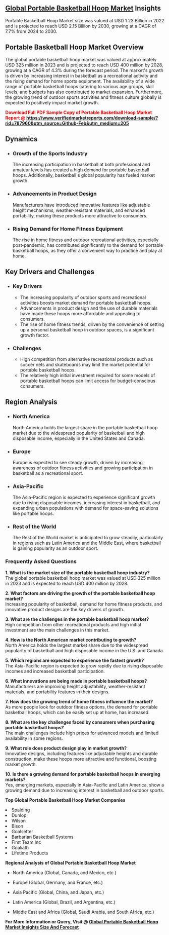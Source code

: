 <h2><a href="https://www.verifiedmarketreports.com/download-sample/?rid=787960&amp;utm_source=Github&amp;utm_medium=205" target="_blank">Global Portable Basketball Hoop Market</a> Insights</h2><p>Portable Basketball Hoop Market size was valued at USD 1.23 Billion in 2022 and is projected to reach USD 2.15 Billion by 2030, growing at a CAGR of 7.7% from 2024 to 2030.</p><p> <h2>Portable Basketball Hoop Market Overview</h2> <p>The global portable basketball hoop market was valued at approximately USD 325 million in 2023 and is projected to reach USD 400 million by 2028, growing at a CAGR of 4.3% during the forecast period. The market's growth is driven by increasing interest in basketball as a recreational activity and the rising demand for home sports equipment. The availability of a wide range of portable basketball hoops catering to various age groups, skill levels, and budgets has also contributed to market expansion. Furthermore, the growing trend of outdoor sports activities and fitness culture globally is expected to positively impact market growth.</p> <p><b><p><span class=""><span style="color: #ff0000;"><strong>Download Full PDF Sample Copy of Portable Basketball Hoop Market Report</strong> @ </span><a href="https://www.verifiedmarketreports.com/download-sample/?rid=787960&amp;utm_source=Github-Feb&amp;utm_medium=205" target="_blank">https://www.verifiedmarketreports.com/download-sample/?rid=787960&amp;utm_source=Github-Feb&amp;utm_medium=205</a></span></p></b></p> <h2>Dynamics</h2> <ul> <li><h3>Growth of the Sports Industry</h3> The increasing participation in basketball at both professional and amateur levels has created a high demand for portable basketball hoops. Additionally, basketball's global popularity has fueled market growth. </li> <li><h3>Advancements in Product Design</h3> Manufacturers have introduced innovative features like adjustable height mechanisms, weather-resistant materials, and enhanced portability, making these products more attractive to consumers. </li> <li><h3>Rising Demand for Home Fitness Equipment</h3> The rise in home fitness and outdoor recreational activities, especially post-pandemic, has contributed significantly to the demand for portable basketball hoops, as they offer a convenient way to practice and play at home. </li> </ul> <h2>Key Drivers and Challenges</h2> <ul> <li><h3>Key Drivers</h3> <ul> <li>The increasing popularity of outdoor sports and recreational activities boosts market demand for portable basketball hoops.</li> <li>Advancements in product design and the use of durable materials have made these hoops more affordable and appealing to consumers.</li> <li>The rise of home fitness trends, driven by the convenience of setting up a personal basketball hoop in outdoor spaces, is a significant growth factor.</li> </ul> </li> <li><h3>Challenges</h3> <ul> <li>High competition from alternative recreational products such as soccer nets and skateboards may limit the market potential for portable basketball hoops.</li> <li>The relatively high initial investment required for some models of portable basketball hoops can limit access for budget-conscious consumers.</li> </ul> </li> </ul> <h2>Region Analysis</h2> <ul> <li><h3>North America</h3> North America holds the largest share in the portable basketball hoop market due to the widespread popularity of basketball and high disposable income, especially in the United States and Canada. </li> <li><h3>Europe</h3> Europe is expected to see steady growth, driven by increasing awareness of outdoor fitness activities and growing participation in basketball as a recreational sport. </li> <li><h3>Asia-Pacific</h3> The Asia-Pacific region is expected to experience significant growth due to rising disposable incomes, increasing interest in basketball, and expanding urban populations with demand for space-saving solutions like portable hoops. </li> <li><h3>Rest of the World</h3> The Rest of the World market is anticipated to grow steadily, particularly in regions such as Latin America and the Middle East, where basketball is gaining popularity as an outdoor sport. </li> </ul> <h3>Frequently Asked Questions</h3> <p><b>1. What is the market size of the portable basketball hoop industry?</b><br> The global portable basketball hoop market was valued at USD 325 million in 2023 and is expected to reach USD 400 million by 2028.</p> <p><b>2. What factors are driving the growth of the portable basketball hoop market?</b><br> Increasing popularity of basketball, demand for home fitness products, and innovative product designs are the key drivers of growth.</p> <p><b>3. What are the challenges in the portable basketball hoop market?</b><br> High competition from other recreational products and high initial investment are the main challenges in this market.</p> <p><b>4. How is the North American market contributing to growth?</b><br> North America holds the largest market share due to the widespread popularity of basketball and high disposable income in the U.S. and Canada.</p> <p><b>5. Which regions are expected to experience the fastest growth?</b><br> The Asia-Pacific region is expected to grow rapidly due to rising disposable incomes and increased basketball participation.</p> <p><b>6. What innovations are being made in portable basketball hoops?</b><br> Manufacturers are improving height adjustability, weather-resistant materials, and portability features in their designs.</p> <p><b>7. How does the growing trend of home fitness influence the market?</b><br> As more people look for outdoor fitness options, the demand for portable basketball hoops, which can be easily set up at home, has increased.</p> <p><b>8. What are the key challenges faced by consumers when purchasing portable basketball hoops?</b><br> The main challenges include high prices for advanced models and limited availability in some regions.</p> <p><b>9. What role does product design play in market growth?</b><br> Innovative designs, including features like adjustable heights and durable construction, make these hoops more attractive and functional, boosting market growth.</p> <p><b>10. Is there a growing demand for portable basketball hoops in emerging markets?</b><br> Yes, emerging markets, especially in Asia-Pacific and Latin America, show a growing demand due to increasing interest in basketball and outdoor sports.</p> </p><p><strong>Top Global Portable Basketball Hoop Market Companies</strong></p><div data-test-id=""><p><li>Spalding</li><li> Dunlop</li><li> Wilson</li><li> Bison</li><li> Goalsetter</li><li> Barbarian Basketball Systems</li><li> First Team Inc</li><li> Goaliath</li><li> Lifetime Products</li></p><div><strong>Regional Analysis of&nbsp;Global Portable Basketball Hoop Market</strong></div><ul><li dir="ltr"><p dir="ltr">North America&nbsp;(Global, Canada, and Mexico, etc.)</p></li><li dir="ltr"><p dir="ltr">Europe (Global, Germany, and France, etc.)</p></li><li dir="ltr"><p dir="ltr">Asia Pacific&nbsp;(Global, China, and Japan, etc.)</p></li><li dir="ltr"><p dir="ltr">Latin America&nbsp;(Global, Brazil, and Argentina, etc.)</p></li><li dir="ltr">Middle East and Africa&nbsp;(Global, Saudi Arabia, and South Africa, etc.)</li></ul><p><strong>For More Information or Query, Visit @&nbsp;</strong><strong><a href="https://www.verifiedmarketreports.com/product/portable-basketball-hoop-market/?utm_source=Github&amp;utm_medium=205" target="_blank">Global Portable Basketball Hoop Market Insights Size And Forecast</a></strong></p></div>
